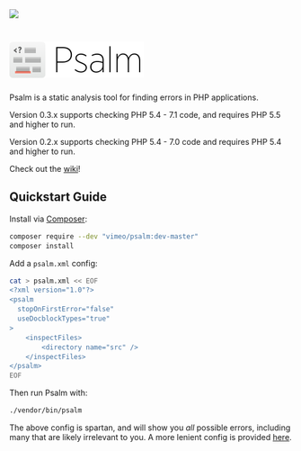 <img src="https://travis-ci.org/vimeo/psalm.svg?branch=master" />

<h1><img src="PsalmLogo.png" height="64" alt="logo" /></h1>

Psalm is a static analysis tool for finding errors in PHP applications.

Version 0.3.x supports checking PHP 5.4 - 7.1 code, and requires PHP 5.5 and higher to run.

Version 0.2.x supports checking PHP 5.4 - 7.0 code and requires PHP 5.4 and higher to run.

Check out the [wiki](https://github.com/vimeo/psalm/wiki)!

## Quickstart Guide

Install via [Composer](https://getcomposer.org/):

```bash
composer require --dev "vimeo/psalm:dev-master"
composer install
```

Add a `psalm.xml` config:

```bash
cat > psalm.xml << EOF
<?xml version="1.0"?>
<psalm
  stopOnFirstError="false"
  useDocblockTypes="true"
>
    <inspectFiles>
        <directory name="src" />
    </inspectFiles>
</psalm>
EOF
```

Then run Psalm with:

```bash
./vendor/bin/psalm
```

The above config is spartan, and will show you *all* possible errors, including many that are likely irrelevant to you. A more lenient config is provided [here](examples/psalm.default.xml).
